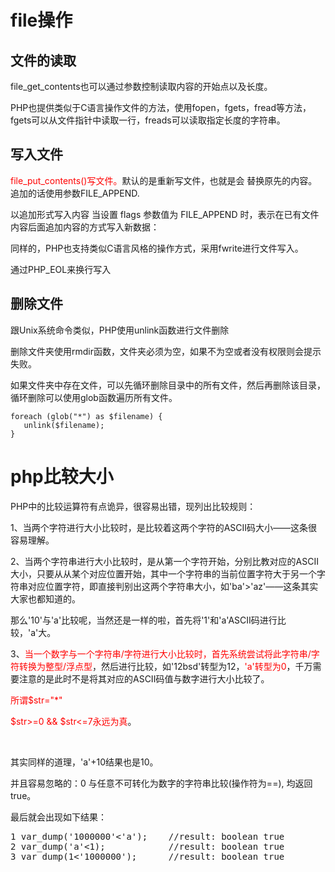 # file操作
## 文件的读取
<p>file_get_contents也可以通过参数控制读取内容的开始点以及长度。</p>
<p>PHP也提供类似于C语言操作文件的方法，使用fopen，fgets，fread等方法，fgets可以从文件指针中读取一行，freads可以读取指定长度的字符串。</p>

## 写入文件
<p><span style="color: #ff0000">file_put_contents()写文件。</span>默认的是重新写文件，也就是会 替换原先的内容。追加的话使用参数FILE_APPEND.</p>
<p>以追加形式写入内容 当设置 flags 参数值为 FILE_APPEND 时，表示在已有文件内容后面追加内容的方式写入新数据：</p>
<p>同样的，PHP也支持类似C语言风格的操作方式，采用fwrite进行文件写入。</p>
<p>通过PHP_EOL来换行写入

## 删除文件
<p>跟Unix系统命令类似，PHP使用unlink函数进行文件删除</p>
<p>删除文件夹使用rmdir函数，文件夹必须为空，如果不为空或者没有权限则会提示失败。</p>
<p>如果文件夹中存在文件，可以先循环删除目录中的所有文件，然后再删除该目录，循环删除可以使用glob函数遍历所有文件。</p>

```
foreach (glob("*") as $filename) {
   unlink($filename);
}
```

# php比较大小
<div id="cnblogs_post_body" class="blogpost-body">
    <p>PHP中的比较运算符有点诡异，很容易出错，现列出比较规则：</p>
<p>1、当两个字符进行大小比较时，是比较着这两个字符的ASCII码大小——这条很容易理解。</p>
<p>2、当两个字符串进行大小比较时，是从第一个字符开始，分别比教对应的ASCII大小，只要从从某个对应位置开始，其中一个字符串的当前位置字符大于另一个字符串对应位置字符，即直接判别出这两个字符串大小，如'ba'&gt;'az'——这条其实大家也都知道的。</p>
<p>那么'10'与'a'比较呢，当然还是一样的啦，首先将'1'和'a'ASCII码进行比较，'a'大。</p>
<p>3、<span style="color: #ff0000;">当一个数字与一个字符串/字符进行大小比较时，首先系统尝试将此字符串/字符转换为整型/浮点型</span>，然后进行比较，如'12bsd'转型为12，<span style="color: #ff0000;">'a'转型为0</span>，千万需要注意的是此时不是将其对应的ASCII码值与数字进行大小比较了。</p>
<p><span style="color: #ff0000;">所谓$str="*"</span></p>
<p><span style="color: #ff0000;">$str&gt;=0 &amp;&amp; $str&lt;=7永远为真</span>。</p>
<p>&nbsp;</p>
<p>其实同样的道理，'a'+10结果也是10。</p>
<p>并且容易忽略的：0 与任意不可转化为数字的字符串比较(操作符为==), 均返回 true。</p>
<p>最后就会出现如下结果：</p>
<div class="cnblogs_code">
<pre>1 var_dump('1000000'&lt;'a');    //result: boolean true
2 var_dump('a'&lt;1);            //result: boolean true
3 var_dump(1&lt;'1000000');      //result: boolean true</pre>
</div>
</div>

